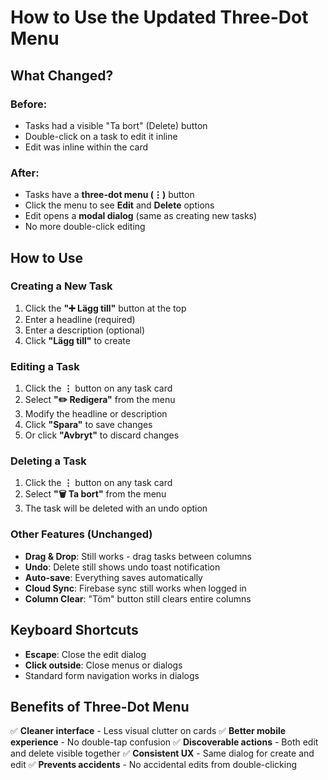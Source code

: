 # How to Use the Updated Three-Dot Menu

## What Changed?

### Before:
- Tasks had a visible "Ta bort" (Delete) button
- Double-click on a task to edit it inline
- Edit was inline within the card

### After:
- Tasks have a **three-dot menu (⋮)** button
- Click the menu to see **Edit** and **Delete** options
- Edit opens a **modal dialog** (same as creating new tasks)
- No more double-click editing

## How to Use

### Creating a New Task
1. Click the **"➕ Lägg till"** button at the top
2. Enter a headline (required)
3. Enter a description (optional)
4. Click **"Lägg till"** to create

### Editing a Task
1. Click the **⋮** button on any task card
2. Select **"✏️ Redigera"** from the menu
3. Modify the headline or description
4. Click **"Spara"** to save changes
5. Or click **"Avbryt"** to discard changes

### Deleting a Task
1. Click the **⋮** button on any task card
2. Select **"🗑️ Ta bort"** from the menu
3. The task will be deleted with an undo option

### Other Features (Unchanged)
- **Drag & Drop**: Still works - drag tasks between columns
- **Undo**: Delete still shows undo toast notification
- **Auto-save**: Everything saves automatically
- **Cloud Sync**: Firebase sync still works when logged in
- **Column Clear**: "Töm" button still clears entire columns

## Keyboard Shortcuts

- **Escape**: Close the edit dialog
- **Click outside**: Close menus or dialogs
- Standard form navigation works in dialogs

## Benefits of Three-Dot Menu

✅ **Cleaner interface** - Less visual clutter on cards
✅ **Better mobile experience** - No double-tap confusion
✅ **Discoverable actions** - Both edit and delete visible together
✅ **Consistent UX** - Same dialog for create and edit
✅ **Prevents accidents** - No accidental edits from double-clicking

